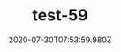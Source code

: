 ---
title: test-59
date: 2020-07-30T07:53:59.980Z
banner_subcontent: asdfsf
category: Personal stories
focus: Support for leaders, colleagues and staff
role: Health or wellbeing lead
organisation_size: Micro (<10 employees)
industry: Recruitment & HR
content: Lorem ipsum dolor sit amet, consectetur adipiscing elit, sed do eiusmod tempor incididunt ut labore et dolore magna aliqua. Ut enim ad minim veniam, quis nostrud exercitation ullamco laboris nisi ut aliquip ex ea commodo consequat. Duis aute irure dolor in reprehenderit in voluptate velit esse cillum dolore eu fugiat nulla pariatur. Excepteur sint occaecat cupidatat non proident, sunt in culpa qui officia deserunt mollit anim id est laborum.
---